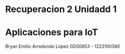 # Recuperacion 2 Unidadd 1
# Aplicaciones para IoT
Bryan Emilio Arredondo López 
GDS0653 - 1223100380
